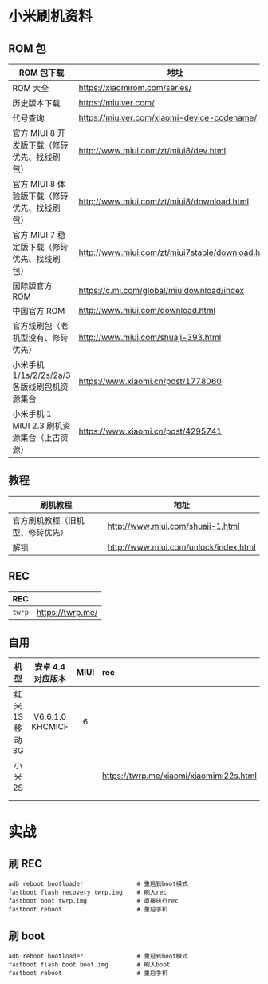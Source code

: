 # 小米刷机资料

## ROM 包

| ROM 包下载                                   | 地址                                             |
| -------------------------------------------- | ------------------------------------------------ |
| ROM 大全                                     | https://xiaomirom.com/series/                    |
| 历史版本下载                                 | https://miuiver.com/                             |
| 代号查询                                     | https://miuiver.com/xiaomi-device-codename/      |
| 官方 MIUI 8 开发版下载（修砖优先、找线刷包） | http://www.miui.com/zt/miui8/dev.html            |
| 官方 MIUI 8 体验版下载（修砖优先、找线刷包） | http://www.miui.com/zt/miui8/download.html       |
| 官方 MIUI 7 稳定版下载（修砖优先、找线刷包） | http://www.miui.com/zt/miui7stable/download.html |
| 国际版官方 ROM                               | https://c.mi.com/global/miuidownload/index       |
| 中国官方 ROM                                 | http://www.miui.com/download.html                |
| 官方线刷包（老机型没有、修砖优先）           | http://www.miui.com/shuaji-393.html              |
| 小米手机 1/1s/2/2s/2a/3 各版线刷包机资源集合 | https://www.xiaomi.cn/post/1778060               |
| 小米手机 1 MIUI 2.3 刷机资源集合（上古资源） | https://www.xiaomi.cn/post/4295741               |

## 教程

| 刷机教程                         | 地址                                  |
| -------------------------------- | ------------------------------------- |
| 官方刷机教程（旧机型、修砖优先） | http://www.miui.com/shuaji-1.html     |
| 解锁                             | http://www.miui.com/unlock/index.html |

## REC

| REC    |                  |
| ------ | ---------------- |
| `twrp` | https://twrp.me/ |

## 自用

|      机型       | 安卓 4.4 对应版本 | MIUI | rec                                     | 代号      |     |
| :-------------: | :---------------: | :--: | :-------------------------------------- | --------- | --- |
| 红米 1S 移动 3G | V6.6.1.0 KHCMICF  |  6   |                                         | HM2014011 |     |
|     小米 2S     |                   |      | https://twrp.me/xiaomi/xiaomimi22s.html | `aries`   |     |
|                 |                   |      |                                         |           |     |
|                 |                   |      |                                         |           |     |

# 实战

## **刷 REC**

```shell
adb reboot bootloader				# 重启到boot模式
fastboot flash recovery twrp.img 	# 刷入rec
fastboot boot twrp.img 				# 直接执行rec
fastboot reboot 					# 重启手机
```

## **刷 boot**

```shell
adb reboot bootloader				# 重启到boot模式
fastboot flash boot boot.img 		# 刷入boot
fastboot reboot 					# 重启手机
```
